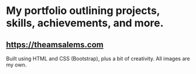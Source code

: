# My portfolio outlining projects, skills, achievements, and more.
## https://theamsalems.com
Built using HTML and CSS (Bootstrap), plus a bit of creativity.
All images are my own.
